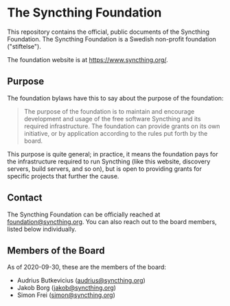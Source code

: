 # The Syncthing Foundation

This repository contains the official, public documents of the Syncthing
Foundation. The Syncthing Foundation is a Swedish non-profit foundation
("stiftelse").

The foundation website is at https://www.syncthing.org/.

## Purpose

The foundation bylaws have this to say about the purpose of the foundation:

> The purpose of the foundation is to maintain and encourage development and
> usage of the free software Syncthing and its required infrastructure. The
> foundation can provide grants on its own initiative, or by application
> according to the rules put forth by the board.

This purpose is quite general; in practice, it means the foundation pays for the
infrastructure required to run Syncthing (like this website, discovery
servers, build servers, and so on), but is open to providing grants for
specific projects that further the cause.

## Contact

The Syncthing Foundation can be officially reached at
foundation@syncthing.org. You can also reach out to the board members,
listed below individually.

## Members of the Board

As of 2020-09-30, these are the members of the board:

- Audrius Butkevicius (audrius@syncthing.org)
- Jakob Borg (jakob@syncthing.org)
- Simon Frei (simon@syncthing.org)
